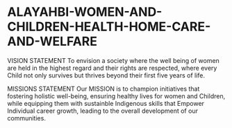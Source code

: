 # ALAYAHBI-WOMEN-AND-CHILDREN-HEALTH-HOME-CARE-AND-WELFARE

VISION STATEMENT 
To envision a society where the well being of women are held in the highest regard and their rights are respected, where every Child not only survives but thrives beyond their first five years of life.

MISSIONS STATEMENT
Our MISSION is to champion initiatives that fostering holistic well-being, ensuring healthy lives for women and Children, while equipping them with sustainble Indigenous skills that Empower Individual career growth, leading to the overall development of our communities.
